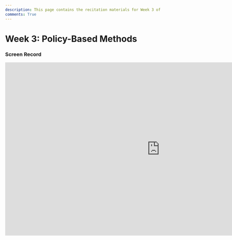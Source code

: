 ```yaml
---
description: This page contains the recitation materials for Week 3 of the Deep Reinforcement Learning course. You can find links to the recitation recordings and slides.
comments: True
---
```


# Week 3: Policy-Based Methods	

### Screen Record

<iframe width="996" height="560" src="https://www.youtube.com/embed/wYO8A2Bx87M" title="YouTube video player" frameborder="0" allow="accelerometer; autoplay; clipboard-write; encrypted-media; gyroscope; picture-in-picture; web-share" referrerpolicy="strict-origin-when-cross-origin" allowfullscreen></iframe>
